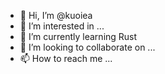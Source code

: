 - 👋 Hi, I’m @kuoiea
- 👀 I’m interested in ...
- 🌱 I’m currently learning Rust
- 💞️ I’m looking to collaborate on ...
- 📫 How to reach me ...

<!---
kuoiea/kuoiea is a ✨ special ✨ repository because its `README.md` (this file) appears on your GitHub profile.
You can click the Preview link to take a look at your changes.
--->
